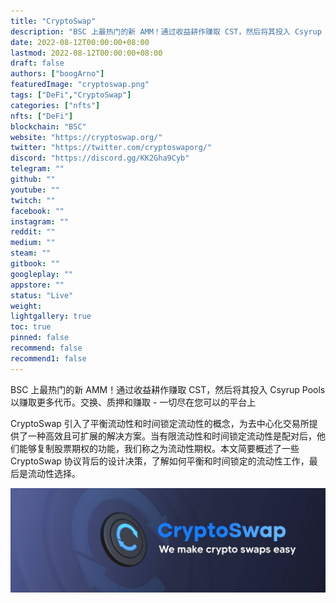 ```yaml
---
title: "CryptoSwap"
description: "BSC 上最热门的新 AMM！通过收益耕作赚取 CST，然后将其投入 Csyrup Pools 以赚取更多代币。交换、质押和赚取 - 一切尽在您可以的平台上"
date: 2022-08-12T00:00:00+08:00
lastmod: 2022-08-12T00:00:00+08:00
draft: false
authors: ["boogArno"]
featuredImage: "cryptoswap.png"
tags: ["DeFi","CryptoSwap"]
categories: ["nfts"]
nfts: ["DeFi"]
blockchain: "BSC"
website: "https://cryptoswap.org/"
twitter: "https://twitter.com/cryptoswaporg/"
discord: "https://discord.gg/KK2Gha9Cyb"
telegram: ""
github: ""
youtube: ""
twitch: ""
facebook: ""
instagram: ""
reddit: ""
medium: ""
steam: ""
gitbook: ""
googleplay: ""
appstore: ""
status: "Live"
weight: 
lightgallery: true
toc: true
pinned: false
recommend: false
recommend1: false
---
```

BSC 上最热门的新 AMM！通过收益耕作赚取 CST，然后将其投入 Csyrup Pools 以赚取更多代币。交换、质押和赚取 - 一切尽在您可以的平台上

CryptoSwap 引入了平衡流动性和时间锁定流动性的概念，为去中心化交易所提供了一种高效且可扩展的解决方案。当有限流动性和时间锁定流动性是配对后，他们能够复制股票期权的功能，我们称之为流动性期权。本文简要概述了一些CryptoSwap 协议背后的设计决策，了解如何平衡和时间锁定的流动性工作，最后是流动性选择。

![1500x500](1500x500.jpg)

